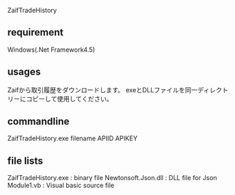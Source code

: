 ZaifTradeHistory

## requirement
Windows(.Net Framework4.5)

## usages
Zaifから取引履歴をダウンロードします。
exeとDLLファイルを同一ディレクトリーにコピーして使用してください。


## commandline
ZaifTradeHistory.exe filename APIID APIKEY

## file lists
ZaifTradeHistory.exe : binary file
Newtonsoft.Json.dll  : DLL file for  Json
Module1.vb           : Visual basic source file

